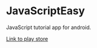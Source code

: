 # JavaScriptEasy

JavaScript tutorial app for android.

[Link to play store](https://play.google.com/store/apps/details?id=com.itsgaurav.javascripteasy&hl=en)
